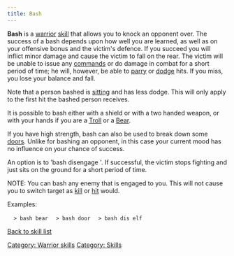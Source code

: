 ```yaml
---
title: Bash
---
```


**Bash** is a [warrior](warrior "wikilink") [skill](skill "wikilink")
that allows you to knock an opponent over. The success of a bash depends
upon how well you are learned, as well as on your offensive bonus and
the victim's defence. If you succeed you will inflict minor damage and
cause the victim to fall on the rear. The victim will be unable to issue
any [commands](command "wikilink") or do damage in combat for a short
period of time; he will, however, be able to [parry](parry "wikilink")
or [dodge](dodge "wikilink") hits. If you miss, you lose your balance
and fall.

Note that a person bashed is [sitting](sit "wikilink") and has less
dodge. This will only apply to the first hit the bashed person receives.

It is possible to bash either with a shield or with a two handed weapon,
or with your hands if you are a [Troll](Troll "wikilink") or a
[Bear](Bear "wikilink").

If you have high strength, bash can also be used to break down some
[doors](door "wikilink"). Unlike for bashing an opponent, in this case
your current mood has no influence on your chance of success.

An option is to 'bash disengage <name>'. If successful, the victim stops
fighting and just sits on the ground for a short period of time.

NOTE: You can bash any enemy that is engaged to you. This will not cause
you to switch target as [kill](kill "wikilink") or [hit](hit "wikilink")
would.

Examples:

`  > bash bear`
`  > bash door`
`  > bash dis elf`

[Back to skill list](Skill "wikilink")

[Category: Warrior skills](Category:_Warrior_skills "wikilink")
[Category: Skills](Category:_Skills "wikilink")